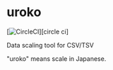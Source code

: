 # uroko

[![CircleCI](https://circleci.com/gh/t-chov/uroko.svg?style=svg)][circle ci]

Data scaling tool for CSV/TSV

"uroko" means scale in Japanese.
